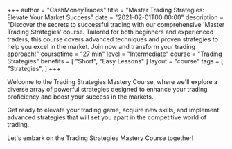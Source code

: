 +++
author = "CashMoneyTrades"
title = "Master Trading Strategies: Elevate Your Market Success"
date = "2021-02-01T00:00:00"
description = "Discover the secrets to successful trading with our comprehensive 'Master Trading Strategies' course. Tailored for both beginners and experienced traders, this course covers advanced techniques and proven strategies to help you excel in the market. Join now and transform your trading approach!"
coursetime = "27 min"
level = "Intermediate"
course = "Trading Strategies"
benefits = [
    "Short",
    "Easy Lessons"
]
layout = "course"
tags = [
    "Strategies",
]
+++

Welcome to the Trading Strategies Mastery Course, where we'll explore a diverse array of powerful strategies designed to enhance your trading proficiency and boost your success in the markets.

Get ready to elevate your trading game, acquire new skills, and implement advanced strategies that will set you apart in the competitive world of trading. 

Let's embark on the Trading Strategies Mastery Course together!